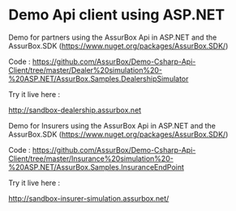 # Demo Api client using ASP.NET


Demo for partners using the AssurBox Api in ASP.NET and the AssurBox.SDK (https://www.nuget.org/packages/AssurBox.SDK/)

Code : https://github.com/AssurBox/Demo-Csharp-Api-Client/tree/master/Dealer%20simulation%20-%20ASP.NET/AssurBox.Samples.DealershipSimulator

Try it live here :

http://sandbox-dealership.assurbox.net


Demo for Insurers using the AssurBox Api in ASP.NET and the AssurBox.SDK (https://www.nuget.org/packages/AssurBox.SDK/)

Code : https://github.com/AssurBox/Demo-Csharp-Api-Client/tree/master/Insurance%20simulation%20-%20ASP.NET/AssurBox.Samples.InsuranceEndPoint

Try it live here :

http://sandbox-insurer-simulation.assurbox.net/

